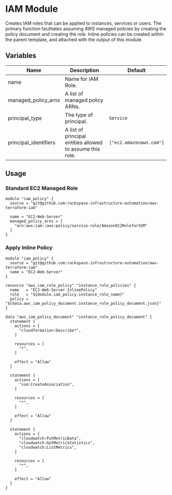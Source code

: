 # IAM Module

Creates IAM roles that can be applied to instances, services or users. The primary
function facilitates assuming AWS managed policies by creating the policy
document and creating the role. Inline policies can be created within the parent
template, and attached with the output of this module.

## Variables
| Name | Description | Default |
| --- | --- | --- |
|name|Name for IAM Role.|
|managed_policy_arns|A list of managed policy ARNs.|
|principal_type|The type of principal.|`Service`|
|principal_identifiers|A list of principal entities allowed to assume this role. | `["ec2.amazonaws.com"]`|

## Usage
### Standard EC2 Managed Role
```hcl
module "iam_policy" {
  source = "git@github.com:rackspace-infrastructure-automation/aws-terraform-iam"

  name = "EC2-Web-Server"
  managed_policy_arns = [
    "arn:aws:iam::aws:policy/service-role/AmazonEC2RoleforSSM"
  ]
}
```

### Apply Inline Policy
```hcl
module "iam_policy" {
  source = "git@github.com:rackspace-infrastructure-automation/aws-terraform-iam"
  name = "EC2-Web-Server"
}

resource "aws_iam_role_policy" "instance_role_policies" {
  name   = "EC2-Web-Server-InlinePolicy"
  role   = "${module.iam_policy.instance_role_name}"
  policy = "${data.aws_iam_policy_document.instance_role_policy_document.json}"
}

data "aws_iam_policy_document" "instance_role_policy_document" {
  statement {
    actions = [
      "cloudformation:Describe*",
    ]

    resources = [
      "*",
    ]

    effect = "Allow"
  }

  statement {
    actions = [
      "ssm:CreateAssociation",
    ]

    resources = [
      "*",
    ]

    effect = "Allow"
  }

  statement {
    actions = [
      "cloudwatch:PutMetricData",
      "cloudwatch:GetMetricStatistics",
      "cloudwatch:ListMetrics",
    ]

    resources = [
      "*",
    ]

    effect = "Allow"
  }
}
```
